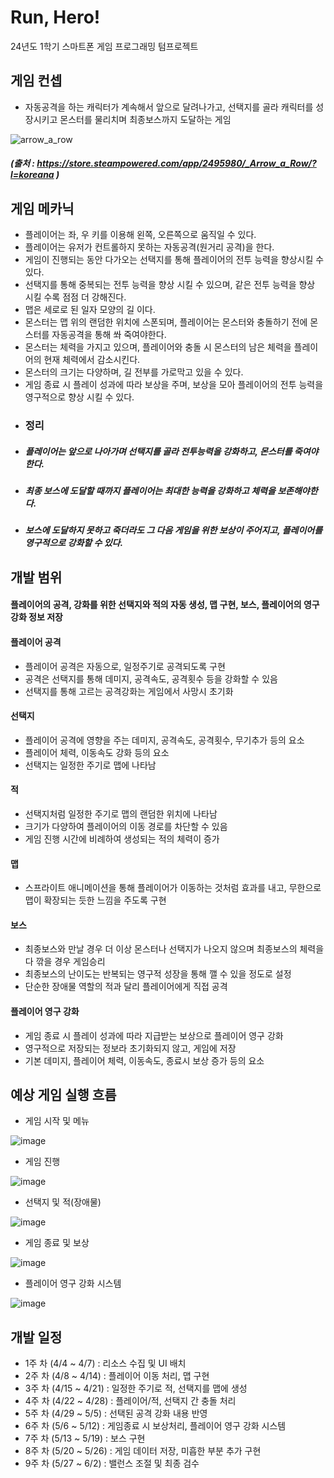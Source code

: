 # Run, Hero!
24년도 1학기 스마트폰 게임 프로그래밍 텀프로젝트

## 게임 컨셉
- 자동공격을 하는 캐릭터가 계속해서 앞으로 달려나가고, 선택지를 골라 캐릭터를 성장시키고 몬스터를 물리치며 최종보스까지 도달하는 게임

![arrow_a_row](https://github.com/dhtpgus/AndroidGame-TermProject/assets/112833359/10ebf045-69e2-4f6b-a40f-917f343e5202)
##### (출처 : https://store.steampowered.com/app/2495980/_Arrow_a_Row/?l=koreana )

## 게임 메카닉
- 플레이어는 좌, 우 키를 이용해 왼쪽, 오른쪽으로 움직일 수 있다.
- 플레이어는 유저가 컨트롤하지 못하는 자동공격(원거리 공격)을 한다.
- 게임이 진행되는 동안 다가오는 선택지를 통해 플레이어의 전투 능력을 향상시킬 수 있다.
- 선택지를 통해 중복되는 전투 능력을 향상 시킬 수 있으며, 같은 전투 능력을 향상 시킬 수록 점점 더 강해진다.
- 맵은 세로로 된 일자 모양의 길 이다.
- 몬스터는 맵 위의 랜덤한 위치에 스폰되며, 플레이어는 몬스터와 충돌하기 전에 몬스터를 자동공격을 통해 쏴 죽여야한다.
- 몬스터는 체력을 가지고 있으며, 플레이어와 충돌 시 몬스터의 남은 체력을 플레이어의 현재 체력에서 감소시킨다.
- 몬스터의 크기는 다양하며, 길 전부를 가로막고 있을 수 있다.
- 게임 종료 시 플레이 성과에 따라 보상을 주며, 보상을 모아 플레이어의 전투 능력을 영구적으로 향상 시킬 수 있다.
- ### 정리
- ##### 플레이어는 앞으로 나아가며 선택지를 골라 전투능력을 강화하고, 몬스터를 죽여야한다.
- ##### 최종 보스에 도달할 때까지 플레이어는 최대한 능력을 강화하고 체력을 보존해야한다.
- ##### 보스에 도달하지 못하고 죽더라도 그 다음 게임을 위한 보상이 주어지고, 플레이어를 영구적으로 강화할 수 있다.
## 개발 범위
#### 플레이어의 공격, 강화를 위한 선택지와 적의 자동 생성, 맵 구현, 보스, 플레이어의 영구 강화 정보 저장

#### 플레이어 공격
- 플레이어 공격은 자동으로, 일정주기로 공격되도록 구현
- 공격은 선택지를 통해 데미지, 공격속도, 공격횟수 등을 강화할 수 있음
- 선택지를 통해 고르는 공격강화는 게임에서 사망시 초기화
#### 선택지
- 플레이어 공격에 영향을 주는 데미지, 공격속도, 공격횟수, 무기추가 등의 요소
- 플레이어 체력, 이동속도 강화 등의 요소
- 선택지는 일정한 주기로 맵에 나타남
#### 적
- 선택지처럼 일정한 주기로 맵의 랜덤한 위치에 나타남
- 크기가 다양하여 플레이어의 이동 경로를 차단할 수 있음
- 게임 진행 시간에 비례하여 생성되는 적의 체력이 증가
#### 맵
- 스프라이트 애니메이션을 통해 플레이어가 이동하는 것처럼 효과를 내고, 무한으로 맵이 확장되는 듯한 느낌을 주도록 구현
#### 보스
- 최종보스와 만날 경우 더 이상 몬스터나 선택지가 나오지 않으며 최종보스의 체력을 다 깎을 경우 게임승리
- 최종보스의 난이도는 반복되는 영구적 성장을 통해 깰 수 있을 정도로 설정
- 단순한 장애물 역할의 적과 달리 플레이어에게 직접 공격
#### 플레이어 영구 강화
- 게임 종료 시 플레이 성과에 따라 지급받는 보상으로 플레이어 영구 강화
- 영구적으로 저장되는 정보라 초기화되지 않고, 게임에 저장
- 기본 데미지, 플레이어 체력, 이동속도, 종료시 보상 증가 등의 요소
## 예상 게임 실행 흐름
- 게임 시작 및 메뉴

![image](https://github.com/dhtpgus/AndroidGame-TermProject/assets/112833359/dc6ec4a6-43ea-4ef6-a8ea-42fe78dfa86e)

- 게임 진행

![image](https://github.com/dhtpgus/AndroidGame-TermProject/assets/112833359/f9f613c1-3521-45e3-a521-b93fc31fc922)

- 선택지 및 적(장애물)

![image](https://github.com/dhtpgus/AndroidGame-TermProject/assets/112833359/18d85042-6bf9-4bb6-82f1-cc0908a4d467)

- 게임 종료 및 보상

![image](https://github.com/dhtpgus/AndroidGame-TermProject/assets/112833359/4d1cd91d-5d25-46be-b698-5ed5f9499dc8)

- 플레이어 영구 강화 시스템

![image](https://github.com/dhtpgus/AndroidGame-TermProject/assets/112833359/d5efbb16-bc30-4a85-a371-ae3b751abff8)

## 개발 일정
- 1주 차 (4/4 ~ 4/7) : 리소스 수집 및 UI 배치
- 2주 차 (4/8 ~ 4/14) : 플레이어 이동 처리, 맵 구현
- 3주 차 (4/15 ~ 4/21) : 일정한 주기로 적, 선택지를 맵에 생성
- 4주 차 (4/22 ~ 4/28) : 플레이어/적, 선택지 간 충돌 처리
- 5주 차 (4/29 ~ 5/5) : 선택된 공격 강화 내용 반영
- 6주 차 (5/6 ~ 5/12) : 게임종료 시 보상처리, 플레이어 영구 강화 시스템
- 7주 차 (5/13 ~ 5/19) : 보스 구현
- 8주 차 (5/20 ~ 5/26) : 게임 데이터 저장, 미흡한 부분 추가 구현
- 9주 차 (5/27 ~ 6/2) : 밸런스 조절 및 최종 검수
